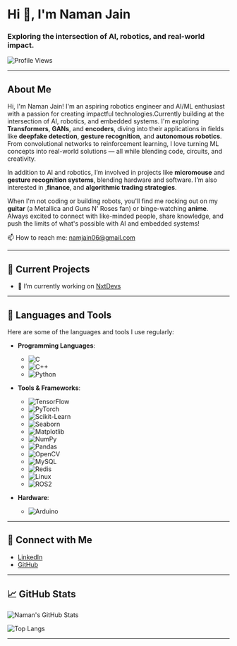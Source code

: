 # Hi 👋, I'm Naman Jain

### Exploring the intersection of AI, robotics, and real-world impact.

![Profile Views](https://komarev.com/ghpvc/?username=nahmahn&label=Profile%20views&color=0e75b6&style=flat)

---

## About Me

Hi, I'm Naman Jain! I'm an aspiring robotics engineer and AI/ML enthusiast with a passion for creating impactful technologies.Currently building at the intersection of AI, robotics, and embedded systems. I'm exploring **Transformers**, **GANs**, and **encoders**, diving into their applications in fields like **deepfake detection**, **gesture recognition**, and **autonomous robotics**. From convolutional networks to reinforcement learning, I love turning ML concepts into real-world solutions — all while blending code, circuits, and creativity.


In addition to AI and robotics, I’m involved in projects like **micromouse** and **gesture recognition systems**, blending hardware and software. I’m also interested in ,**finance**, and **algorithmic trading strategies**.

When I'm not coding or building robots, you'll find me rocking out on my **guitar** (a Metallica and Guns N' Roses fan) or binge-watching **anime**. Always excited to connect with like-minded people, share knowledge, and push the limits of what's possible with AI and embedded systems!

📫 How to reach me: [namjain06@gmail.com](mailto:namjain06@gmail.com)

---

## 🚀 Current Projects

- 🔭 I’m currently working on [NxtDevs](https://github.com/Epic021/NxtDevs_Project-)

---

## 🧰 Languages and Tools

Here are some of the languages and tools I use regularly:

- **Programming Languages**: 
    - ![C](https://img.shields.io/badge/C-%2300599C.svg?&style=for-the-badge&logo=c&logoColor=white)
    - ![C++](https://img.shields.io/badge/C%2B%2B-%2300599C.svg?&style=for-the-badge&logo=c%2B%2B&logoColor=white)
    - ![Python](https://img.shields.io/badge/Python-%233776AB.svg?&style=for-the-badge&logo=python&logoColor=white)

- **Tools & Frameworks**:
    - ![TensorFlow](https://img.shields.io/badge/TensorFlow-%23FF6F00.svg?&style=for-the-badge&logo=tensorflow&logoColor=white)
    - ![PyTorch](https://img.shields.io/badge/PyTorch-%23EE4C2C.svg?&style=for-the-badge&logo=pytorch&logoColor=white)
    - ![Scikit-Learn](https://img.shields.io/badge/Scikit--Learn-%23F7931E.svg?&style=for-the-badge&logo=scikit-learn&logoColor=white)
    - ![Seaborn](https://img.shields.io/badge/Seaborn-%230E4C92.svg?&style=for-the-badge&logo=seaborn&logoColor=white)
    - ![Matplotlib](https://img.shields.io/badge/Matplotlib-%230099C8.svg?&style=for-the-badge&logo=matplotlib&logoColor=white)
    - ![NumPy](https://img.shields.io/badge/NumPy-%23013243.svg?&style=for-the-badge&logo=numpy&logoColor=white)
    - ![Pandas](https://img.shields.io/badge/Pandas-%23150458.svg?&style=for-the-badge&logo=pandas&logoColor=white)
    - ![OpenCV](https://img.shields.io/badge/OpenCV-%23A6A6A6.svg?&style=for-the-badge&logo=opencv&logoColor=white)
    - ![MySQL](https://img.shields.io/badge/MySQL-%234479A1.svg?&style=for-the-badge&logo=mysql&logoColor=white)
    - ![Redis](https://img.shields.io/badge/Redis-%23DC382D.svg?&style=for-the-badge&logo=redis&logoColor=white)
    - ![Linux](https://img.shields.io/badge/Linux-%23FCC624.svg?&style=for-the-badge&logo=linux&logoColor=black)
    - ![ROS2](https://img.shields.io/badge/ROS2-%23007ACC.svg?&style=for-the-badge&logo=ros&logoColor=white)

- **Hardware**:
    - ![Arduino](https://img.shields.io/badge/Arduino-%230097A7.svg?&style=for-the-badge&logo=arduino&logoColor=white)

---

## 💬 Connect with Me

- [LinkedIn](https://www.linkedin.com/in/nahmahn)
- [GitHub](https://github.com/nahmahn)

---

## 📈 GitHub Stats

![Naman's GitHub Stats](https://github-readme-stats.vercel.app/api?username=nahmahn&show_icons=true&hide_title=true&count_private=true&hide=prs&theme=radical)

![Top Langs](https://github-readme-stats.vercel.app/api/top-langs/?username=nahmahn&langs_count=8&layout=compact&theme=radical)

---
